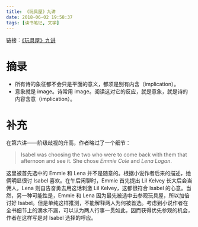 ```yaml
---
title: 《玩具屋》九讲
date: 2018-06-02 19:58:37
tags: [读书笔记, 文学]
---
```


链接：[《玩具屋》九讲](https://book.douban.com/subject/20453368/)

# 摘录
- 所有诗的象征都不会只是平面的意义，都须是别有内含（implication）。
- 意象就是 image。诗常用 image。阅读这对它的反应，就是意象，就是诗的内容含意（implication）。

# 补充
在第六讲——阶级歧视的升高，作者略过了一个细节：

> Isabel was choosing the two who were to come back with them that afternoon and see it. She chose *Emmie Cole* and *Lena Logan*.

这里被首先选中的 Emmie 和 Lena 并不是随意的。根据小说作者后来的描述，她俩明显很讨 Isabel 喜欢。在午后闲聊时，Emmie 首先提出 Lil Kelvey 长大后会当佣人，Lena 则自告奋勇去用这话刺激 Lil Kelvey，这都很符合 Isabel 的心意。当然，另一种可能性是，Emmie 和 Lena 因为最先被选中去参观玩具屋，所以加倍讨好 Isabel。但是单纯这样推测，不能解释两人为何被首选。考虑到小说作者在全书细节上的滴水不漏，可以认为两人行事一贯如此，因而获得优先参观的机会，作者在这样写是对 Isabel 选择的呼应。
